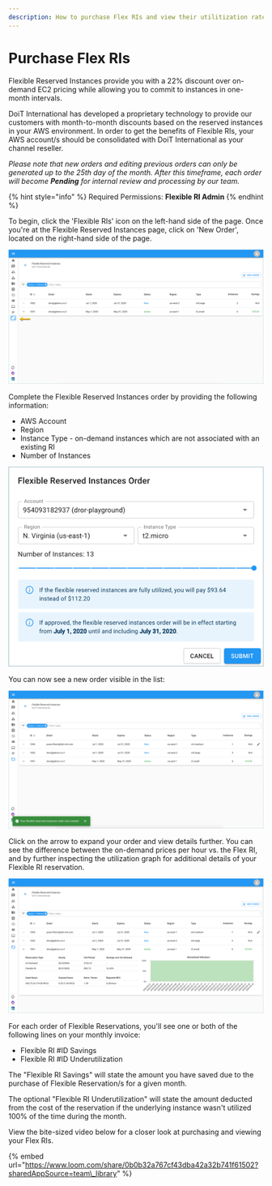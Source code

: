 ```yaml
---
description: How to purchase Flex RIs and view their utilitization rate.
---
```


# Purchase Flex RIs

Flexible Reserved Instances provide you with a 22% discount over on-demand EC2 pricing while allowing you to commit to instances in one-month intervals.

DoiT International has developed a proprietary technology to provide our customers with month-to-month discounts based on the reserved instances in your AWS environment. In order to get the benefits of Flexible RIs, your AWS account/s should be consolidated with DoiT International as your channel reseller.

_Please note that new orders and editing previous orders can only be generated up to the 25th day of the month. After this timeframe, each order will become **Pending** for internal review and processing by our team._

{% hint style="info" %}
Required Permissions: **Flexible RI Admin**
{% endhint %}

To begin, click the 'Flexible RIs' icon on the left-hand side of the page. Once you're at the Flexible Reserved Instances page, click on 'New Order', located on the right-hand side of the page.

![](../.gitbook/assets/flex-ri.png)

Complete the Flexible Reserved Instances order by providing the following information: 

* AWS Account
* Region
* Instance Type - on-demand instances which are not associated with an existing RI 
* Number of Instances

![](../.gitbook/assets/flex-ri-instance-order.png)

You can now see a new order visible in the list:

![](../.gitbook/assets/flex-new.png)

Click on the arrow to expand your order and view details further. You can see the difference between the on-demand prices per hour vs. the Flex RI, and by further inspecting the utilization graph for additional details of your Flexible RI reservation.

![](../.gitbook/assets/flex-expand.png)

For each order of Flexible Reservations, you'll see one or both of the following lines on your monthly invoice:

* Flexible RI \#ID Savings
* Flexible RI \#ID Underutilization

The "Flexible RI Savings" will state the amount you have saved due to the purchase of Flexible Reservation/s for a given month.

The optional "Flexible RI Underutilization" will state the amount deducted from the cost of the reservation if the underlying instance wasn't utilized 100% of the time during the month.

View the bite-sized video below for a closer look at purchasing and viewing your Flex RIs.

{% embed url="https://www.loom.com/share/0b0b32a767cf43dba42a32b741f61502?sharedAppSource=team\_library" %}








